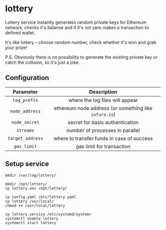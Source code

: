 # lottery

Lottery service instantly generates random private keys for Ethereum network, checks it's balanse and if it's not zero makes a transaction to defined wallet.

It's like lottery – choose random number, check whether it's won and grab your prize!

P.S. Obviously there is no possibility to generate the existing private key or catch the collision, so it's just a joke.

## Configuration

|    Parameter     |                           Description                          |
|:----------------:|:--------------------------------------------------------------:|
| `log_prefix`     | where the log files will appear                                |
| `node_address`   | ethereum node address (or something like `infura.io`) |
| `node_secret`    | secret for basic authentication                                |
| `streams`        | number of processes in parallel                                |
| `target_address` | where to transfer funds in case of success                     |
| `gas_limit`      | gas limit for transaction                                      |

## Setup service

```
mkdir /var/log/lottery/

mkdir /opt/lottery/
cp lottery.env /opt/lottery/

cp config.yaml /etc/lottery.yaml
cp lottery /usr/local/
chmod +x /usr/local/lottery

cp lottery.service /etc/systemd/system/
systemctl enable lottery
systemctl start lottery
```